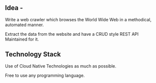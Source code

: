 ## Idea -

Write a web crawler which browses the World Wide Web in a methodical, automated manner.

Extract the data from the website and have a CRUD style REST API Maintained for it.

## Technology Stack

Use of Cloud Native Technologies as much as possible.

Free to use any programming language.